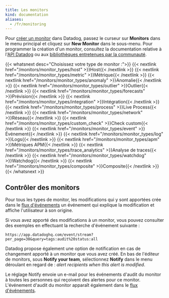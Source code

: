 ```yaml
---
title: Les monitors
kind: documentation
aliases:
  - /fr/monitoring
---
```

Pour [créer un monitor][1] dans Datadog, passez le curseur sur **Monitors** dans le menu principal et cliquez sur **New Monitor** dans le sous-menu. Pour programmer la création d'un monitor, consultez la documentation relative à l'[API Datadog][2] ou aux [bibliothèques entretenues par la communauté][3].

{{< whatsnext desc="Choisissez votre type de monitor :">}}
    {{< nextlink href="/monitors/monitor_types/host" >}}Host{{< /nextlink >}}
    {{< nextlink href="/monitors/monitor_types/metric" >}}Métrique{{< /nextlink >}}
    {{< nextlink href="/monitors/monitor_types/anomaly" >}}Anomalie{{< /nextlink >}}
    {{< nextlink href="/monitors/monitor_types/outlier" >}}Outlier{{< /nextlink >}}
    {{< nextlink href="/monitors/monitor_types/forecasts" >}}Prévision{{< /nextlink >}}
    {{< nextlink href="/monitors/monitor_types/integration" >}}Intégration{{< /nextlink >}}
    {{< nextlink href="/monitors/monitor_types/process" >}}Live Process{{< /nextlink >}}
    {{< nextlink href="/monitors/monitor_types/network" >}}Réseau{{< /nextlink >}}
    {{< nextlink href="/monitors/monitor_types/custom_check" >}}Check custom{{< /nextlink >}}
    {{< nextlink href="/monitors/monitor_types/event" >}}Événement{{< /nextlink >}}
    {{< nextlink href="/monitors/monitor_types/log" >}}Logs{{< /nextlink >}}
    {{< nextlink href="/monitors/monitor_types/apm" >}}Métriques APM{{< /nextlink >}}
    {{< nextlink href="/monitors/monitor_types/trace_analytics" >}}Analyse de traces{{< /nextlink >}}
    {{< nextlink href="/monitors/monitor_types/watchdog" >}}Watchdog{{< /nextlink >}}
    {{< nextlink href="/monitors/monitor_types/composite" >}}Composite{{< /nextlink >}}
{{< /whatsnext >}}

## Contrôler des monitors

Pour tous les types de monitor, les modifications qui y sont apportées crée dans le [flux d'événements][4] un événement qui explique la modification et affiche l'utilisateur à son origine.

Si vous avez apporté des modifications à un monitor, vous pouvez consulter des exemples en effectuant la recherche d'événement suivante :
```
https://app.datadoghq.com/event/stream?per_page=30&query=tags:audit%20status:all
```

Datadog propose également une option de notification en cas de changement apporté à un monitor que vous avez créé. En bas de l'éditeur de monitors, sous **Notify your team**, sélectionnez **Notify** dans le menu déroulant en regard de : *alert recipients when this alert is modified*.

Le réglage Notify envoie un e-mail pour les événements d'audit du monitor à toutes les personnes qui reçoivent des alertes pour ce monitor. L'événement d'audit du monitor apparaît également dans le [flux d'événements][4].


[1]: https://app.datadoghq.com/monitors#/create
[2]: /fr/api/#monitors
[3]: /fr/developers/libraries/#managing-monitors
[4]: /fr/graphing/event_stream